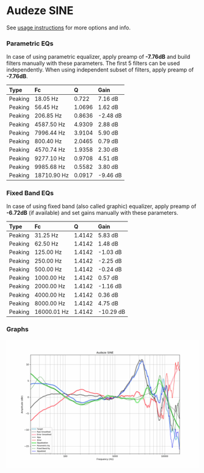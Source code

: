 # Audeze SINE
See [usage instructions](https://github.com/jaakkopasanen/AutoEq#usage) for more options and info.

### Parametric EQs
In case of using parametric equalizer, apply preamp of **-7.76dB** and build filters manually
with these parameters. The first 5 filters can be used independently.
When using independent subset of filters, apply preamp of **-7.76dB**.

| Type    | Fc          |      Q | Gain     |
|:--------|:------------|:-------|:---------|
| Peaking | 18.05 Hz    | 0.722  | 7.16 dB  |
| Peaking | 56.45 Hz    | 1.0696 | 1.62 dB  |
| Peaking | 206.85 Hz   | 0.8636 | -2.48 dB |
| Peaking | 4587.50 Hz  | 4.9309 | 2.88 dB  |
| Peaking | 7996.44 Hz  | 3.9104 | 5.90 dB  |
| Peaking | 800.40 Hz   | 2.0465 | 0.79 dB  |
| Peaking | 4570.74 Hz  | 1.9358 | 2.30 dB  |
| Peaking | 9277.10 Hz  | 0.9708 | 4.51 dB  |
| Peaking | 9985.68 Hz  | 0.5582 | 3.80 dB  |
| Peaking | 18710.90 Hz | 0.0917 | -9.46 dB |

### Fixed Band EQs
In case of using fixed band (also called graphic) equalizer, apply preamp of **-6.72dB**
(if available) and set gains manually with these parameters.

| Type    | Fc          |      Q | Gain      |
|:--------|:------------|:-------|:----------|
| Peaking | 31.25 Hz    | 1.4142 | 5.83 dB   |
| Peaking | 62.50 Hz    | 1.4142 | 1.48 dB   |
| Peaking | 125.00 Hz   | 1.4142 | -1.03 dB  |
| Peaking | 250.00 Hz   | 1.4142 | -2.25 dB  |
| Peaking | 500.00 Hz   | 1.4142 | -0.24 dB  |
| Peaking | 1000.00 Hz  | 1.4142 | 0.57 dB   |
| Peaking | 2000.00 Hz  | 1.4142 | -1.16 dB  |
| Peaking | 4000.00 Hz  | 1.4142 | 0.36 dB   |
| Peaking | 8000.00 Hz  | 1.4142 | 4.75 dB   |
| Peaking | 16000.01 Hz | 1.4142 | -10.29 dB |

### Graphs
![](./Audeze%20SINE.png)